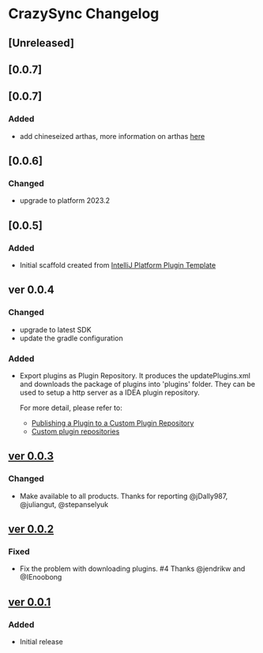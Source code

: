 # CrazySync Changelog

## [Unreleased]
## [0.0.7]

## [0.0.7]

### Added

- add chineseized arthas, more information on arthas [here](https://plugins.jetbrains.com/plugin/13581-arthas-idea)

## [0.0.6]

### Changed

- upgrade to platform 2023.2

## [0.0.5]

### Added
- Initial scaffold created from [IntelliJ Platform Plugin Template](https://github.com/JetBrains/intellij-platform-plugin-template)

## ver 0.0.4

### Changed
- upgrade to latest SDK
- update the gradle configuration

### Added
- Export plugins as Plugin Repository. It produces the updatePlugins.xml and downloads the package of plugins into 'plugins' folder.
  They can be used to setup a http server as a IDEA plugin repository.
  
  For more detail, please refer to: 
  - [Publishing a Plugin to a Custom Plugin Repository](https://plugins.jetbrains.com/docs/intellij/update-plugins-format.html)
  - [Custom plugin repositories](https://www.jetbrains.com/help/idea/managing-plugins.html#repos)

## [ver 0.0.3](https://github.com/shiraji/plugin-importer-exporter/releases/tag/release-0.0.3)

### Changed
- Make available to all products. Thanks for reporting @jDally987, @juliangut, @stepanselyuk

## [ver 0.0.2](https://github.com/shiraji/plugin-importer-exporter/releases/tag/v0.0.2)

### Fixed
- Fix the problem with downloading plugins. #4 Thanks @jendrikw and @IEnoobong

## [ver 0.0.1](https://github.com/shiraji/plugin-importer-exporter/releases/tag/v0.0.1)

### Added
- Initial release